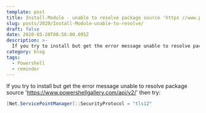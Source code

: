 ```yaml
---
template: post
title: Install-Module - unable to resolve package source 'https //www.powershellgallery.com/api/v2/'
slug: posts/2020/Install-Module-unable-to-resolve/
draft: false
date: 2020-05-20T08:56:00.695Z
description: >-
  If you try to install but get the error message unable to resolve package source 'https://www.powershellgallery.com/api/v2/'
category: blog
tags:
  - Powershell
  - reminder
---
```

If you try to install but get the error message unable to resolve package source 'https://www.powershellgallery.com/api/v2/' then try:

```powershell
[Net.ServicePointManager]::SecurityProtocol = "tls12"
```